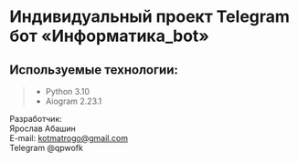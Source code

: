 # Индивидуальный проект Telegram бот «Информатика_bot»  

## Используемые технологии:
>- Python 3.10 
>- Aiogram 2.23.1


Разработчик:<br>
Ярослав Абашин <br>E-mail: kotmatrogo@gmail.com<br>Telegram @qpwofk<br>
